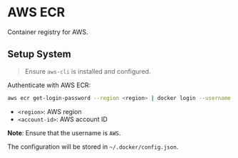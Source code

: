 # AWS ECR

Container registry for AWS.

## Setup System

> Ensure `aws-cli` is installed and configured.

Authenticate with AWS ECR:

```bash
aws ecr get-login-password --region <region> | docker login --username AWS --password-stdin <account-id>.dkr.ecr.<region>.amazonaws.com
```

- `<region>`: AWS region
- `<account-id>`: AWS account ID

**Note**: Ensure that the username is `AWS`.

The configuration will be stored in `~/.docker/config.json`.

